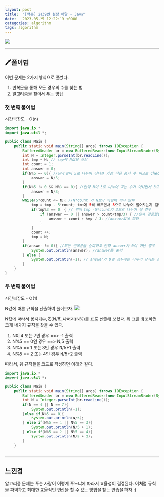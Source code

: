 ```yaml
---
layout: post
title:  "[백준] 2839번 설탕 배달 - Java"
date:   2023-05-25 12:22:19 +0900
categories: algorithm
tags: algorithm
---
```




![](https://velog.velcdn.com/images/gusghk115/post/d35958f0-08e8-4e5b-9db6-3537b66cd296/image.png)


---

## 🖊️풀이법

이번 문제는 2가지 방식으로 풀었다.

1. 반복문을 통해 모든 경우의 수를 찾는 법
2. 알고리즘을 찾아서 푸는 방법

### 첫 번째 풀이법 
시간복잡도 - O(n)

```java 
import java.io.*;
import java.util.*;

public class Main {
    public static void main(String[] args) throws IOException {
        BufferedReader br = new BufferedReader(new InputStreamReader(System.in));
        int N = Integer.parseInt(br.readLine());
        int tmp = N; // tmp에 N값을 선언
        int count = 1;
        int answer = 0;
        if(N%5 == 0){ //만약 N이 5로 나누어 진다면 가장 적은 봉지 수 이므로 check
            answer = N/5;
        }
        if(N%5 != 0 && N%3 == 0){ //만약 N이 5로 나누어 지는 수가 아니면서 3으로 나누어 질 경우 check
            answer = N/3;
        }
        while(5*count <= N){ //N*count 가 N보다 커질때 까지 반복
            tmp = tmp - 5*count; tmp에 5씩 빼주면서 3으로 나누어 떨어지는지 검증
            if(tmp%3 == 0) { // 만약 tmp -5*count가 3으로 나누어 질 경우 
                if (answer == 0 || answer > count+tmp/3) { //앞서 검증했던 answer의 값이 count+tmp/3보다 작은 지 검증 후
                    answer = count + tmp / 3; //answer값에 할당
                }
            }
            count ++;
            tmp = N;
        }
        if(answer != 0){ //모든 반복문을 순회하고 만약 answer가 0이 아닌 경우
            System.out.println(answer); //answer를 출력
        } else {
            System.out.println(-1); // answer가 0일 경우에는 나누어 담기는 경우가 없기 때문에 -1을 출력
        }
    }
}
```


### 두 번째 풀이법 
시간복잡도 - O(1)

N값에 따른 규칙을 산출하여 풀어보자.
![](https://velog.velcdn.com/images/gusghk115/post/66033eb1-04b0-4454-a8f1-82e3ffb82be3/image.png)

N값에 따라서 봉지개수,몫(N/5),나머지(N%)를 표로 산출해 보았다.
위 표를 참조하면 크게 네가지 규칙을 찾을 수 있다.

1. N이 4 또는 7인 경우 ==> -1 출력
2. N%5 == 0인 경우 ==> N/5 출력
2. N%5 == 1 또는 3인 경우 N/5+1 출력
3. N%5 == 2 또는 4인 경우 N/5+2 출력

따라서, 위 규칙들을 코드로 작성하면 아래와 같다.
```java 
import java.io.*;
import java.util.*;

public class Main {
    public static void main(String[] args) throws IOException {
        BufferedReader br = new BufferedReader(new InputStreamReader(System.in));
        int N = Integer.parseInt(br.readLine());
        if(N == 4 || N == 7){
            System.out.println(-1);
        }else if(N%5 == 0){
            System.out.println(N/5);
        } else if(N%5 == 1 || N%5 == 3){
            System.out.println(N/5 + 1);
        } else if(N%5 == 2 || N%5 == 4){
            System.out.println(N/5 + 2);
        }
    }
    
```

---

## 느낀점

알고리즘 문제는 푸는 사람이 어떻게 푸느냐에 따라서 효율성이 결정된다.
이처럼 규칙을 파악하고 최대한 효율적인 연산을 할 수 있는 방법을 찾는 연습을 하자 :) 
